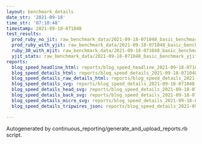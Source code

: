 ```yaml
---
layout: benchmark_details
date_str: '2021-09-18'
time_str: '07:10:48'
timestamp: 2021-09-18-071048
test_results:
  prod_ruby_no_jit: raw_benchmark_data/2021-09-18-071048_basic_benchmark_prod_ruby_no_jit.json
  prod_ruby_with_yjit: raw_benchmark_data/2021-09-18-071048_basic_benchmark_prod_ruby_with_yjit.json
  ruby_30_with_mjit: raw_benchmark_data/2021-09-18-071048_basic_benchmark_ruby_30_with_mjit.json
  yjit_stats: raw_benchmark_data/2021-09-18-071048_basic_benchmark_yjit_stats.json
reports:
  blog_speed_headline_html: reports/blog_speed_headline_2021-09-18-071048.html
  blog_speed_details_html: reports/blog_speed_details_2021-09-18-071048.html
  blog_speed_details_raw_details_html: reports/blog_speed_details_2021-09-18-071048.raw_details.html
  blog_speed_details_svg: reports/blog_speed_details_2021-09-18-071048.svg
  blog_speed_details_head_svg: reports/blog_speed_details_2021-09-18-071048.head.svg
  blog_speed_details_back_svg: reports/blog_speed_details_2021-09-18-071048.back.svg
  blog_speed_details_micro_svg: reports/blog_speed_details_2021-09-18-071048.micro.svg
  blog_speed_details_tripwires_json: reports/blog_speed_details_2021-09-18-071048.tripwires.json

---
```

Autogenerated by continuous_reporting/generate_and_upload_reports.rb script.
